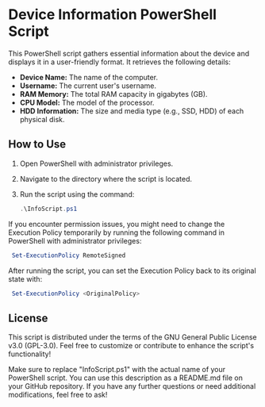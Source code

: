 # Device Information PowerShell Script

This PowerShell script gathers essential information about the device and displays it in a user-friendly format. It retrieves the following details:

- **Device Name:** The name of the computer.
- **Username:** The current user's username.
- **RAM Memory:** The total RAM capacity in gigabytes (GB).
- **CPU Model:** The model of the processor.
- **HDD Information:** The size and media type (e.g., SSD, HDD) of each physical disk.

## How to Use

1. Open PowerShell with administrator privileges.
2. Navigate to the directory where the script is located.
3. Run the script using the command:

   ```powershell
   .\InfoScript.ps1
If you encounter permission issues, you might need to change the Execution Policy temporarily by running the following command in PowerShell with administrator privileges:
   ```powershell
	Set-ExecutionPolicy RemoteSigned
   ```
After running the script, you can set the Execution Policy back to its original state with:
   ```powershell
	Set-ExecutionPolicy <OriginalPolicy>
   ```
## License

This script is distributed under the terms of the GNU General Public License v3.0 (GPL-3.0). Feel free to customize or contribute to enhance the script's functionality!

Make sure to replace "InfoScript.ps1" with the actual name of your PowerShell script. You can use this description as a README.md file on your GitHub repository. If you have any further questions or need additional modifications, feel free to ask!
